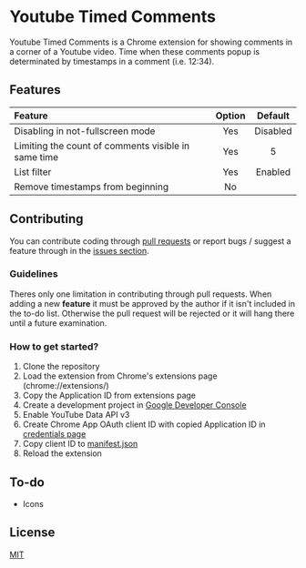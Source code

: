 # Youtube Timed Comments

Youtube Timed Comments is a Chrome extension for showing comments in a corner of a Youtube video.
Time when these comments popup is determinated by timestamps in a comment (i.e. 12:34).

## Features
| Feature                                                   | Option | Default  |
| :-------------------------------------------------------- | :----: | :------: |
| Disabling in not-fullscreen mode                          | Yes    | Disabled |
| Limiting the count of comments visible in same time       | Yes    | 5        |
| List filter											                          | Yes    | Enabled  |
| Remove timestamps from beginning                          | No     |          |

## Contributing
You can contribute coding through [pull requests](https://github.com/joas8211/youtube-timed-comments/pulls) or report bugs / suggest a feature through in the [issues section](https://github.com/joas8211/youtube-timed-comments/issues).

### Guidelines
Theres only one limitation in contributing through pull requests.
When adding a new **feature** it must be approved by the author if it isn't included in the to-do list.
Otherwise the pull request will be rejected or it will hang there until a future examination.

### How to get started?
1. Clone the repository
2. Load the extension from Chrome's extensions page (chrome://extensions/)
3. Copy the Application ID from extensions page
4. Create a development project in [Google Developer Console](https://console.developers.google.com/)
5. Enable YouTube Data API v3
6. Create Chrome App OAuth client ID with copied Application ID in [credentials page](https://console.developers.google.com/apis/credentials)
7. Copy client ID to [manifest.json](../master/manifest.json)
8. Reload the extension

## To-do
- Icons

## License
[MIT](../master/LICENSE)
